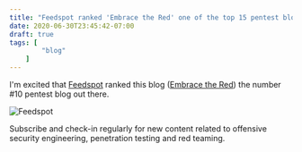 ```yaml
---
title: "Feedspot ranked 'Embrace the Red' one of the top 15 pentest blogs"
date: 2020-06-30T23:45:42-07:00
draft: true
tags: [
        "blog"
    ]
---
```


I'm  excited that [Feedspot](https://blog.feedspot.com/pentest_blogs/) ranked this blog ([Embrace the Red](https://embracethered.com/)) the number #10 pentest blog out there. 

![Feedspot](/blog/images/2020/feedspot-site.png)

Subscribe and check-in regularly for new content related to offensive security engineering, penetration testing and red teaming.
